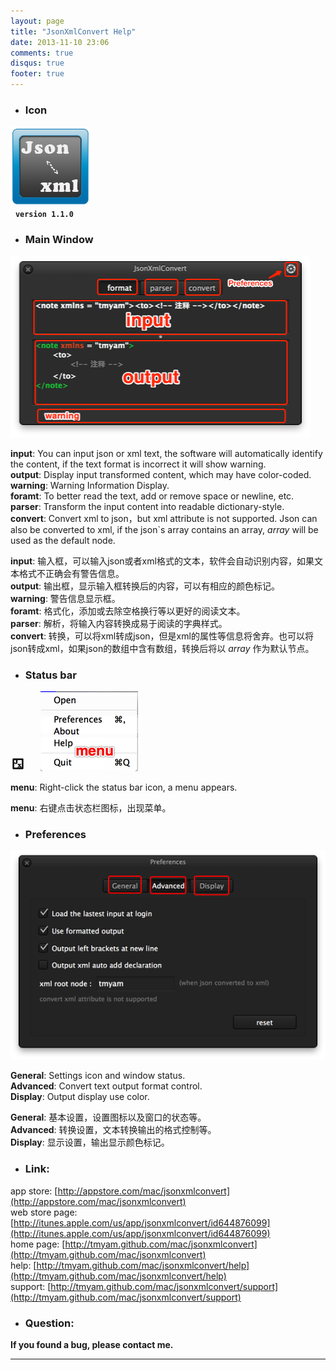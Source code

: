 ```yaml
---
layout: page
title: "JsonXmlConvert Help"
date: 2013-11-10 23:06
comments: true
disqus: true
footer: true
---
```

* ### Icon
![icon](/mac/jsonxmlconvert/icon.png)   
&nbsp;&nbsp;**`version 1.1.0`**

* ### Main Window
![icon](/mac/jsonxmlconvert/help_main.png) 
  
**input**: You can input  json or xml text, the software will automatically identify the content, if the text format is incorrect it will show warning.   
**output**: Display input transformed content, which may have color-coded.  
**warning**: Warning Information Display.   
**foramt**: To better read the text, add or remove space or newline, etc.   
**parser**: Transform the input content into readable dictionary-style.   
**convert**: Convert xml to json，but xml attribute is not supported. Json can also be converted to xml, if the json`s array contains an array, *array* will be used as the default node.

**input**: 输入框，可以输入json或者xml格式的文本，软件会自动识别内容，如果文本格式不正确会有警告信息。   
**output**: 输出框，显示输入框转换后的内容，可以有相应的颜色标记。  
**warning**: 警告信息显示框。   
**foramt**: 格式化，添加或去除空格换行等以更好的阅读文本。   
**parser**: 解析，将输入内容转换成易于阅读的字典样式。   
**convert**: 转换，可以将xml转成json，但是xml的属性等信息将舍弃。也可以将json转成xml，如果json的数组中含有数组，转换后将以 *array* 作为默认节点。   

* ### Status bar
![icon](/mac/jsonxmlconvert/help_bar.png)  &nbsp;&nbsp;&nbsp;&nbsp; ![icon](/mac/jsonxmlconvert/help_bar_menu.png)

**menu**: Right-click the status bar icon, a menu appears.
  
**menu**: 右键点击状态栏图标，出现菜单。

* ### Preferences
![icon](/mac/jsonxmlconvert/help_preferences.png)
    
**General**: Settings icon and window status.   
**Advanced**: Convert text output format control.  
**Display**: Output display use color.
  
**General**: 基本设置，设置图标以及窗口的状态等。   
**Advanced**: 转换设置，文本转换输出的格式控制等。  
**Display**: 显示设置，输出显示颜色标记。

* ### Link:

app store: [http://appstore.com/mac/jsonxmlconvert](http://appstore.com/mac/jsonxmlconvert)   
web store page: [http://itunes.apple.com/us/app/jsonxmlconvert/id644876099](http://itunes.apple.com/us/app/jsonxmlconvert/id644876099)   
home page: [http://tmyam.github.com/mac/jsonxmlconvert](http://tmyam.github.com/mac/jsonxmlconvert)  
help: [http://tmyam.github.com/mac/jsonxmlconvert/help](http://tmyam.github.com/mac/jsonxmlconvert/help)   
support: [http://tmyam.github.com/mac/jsonxmlconvert/support](http://tmyam.github.com/mac/jsonxmlconvert/support)


* ### Question:

**If you found a bug, please contact me.**

***